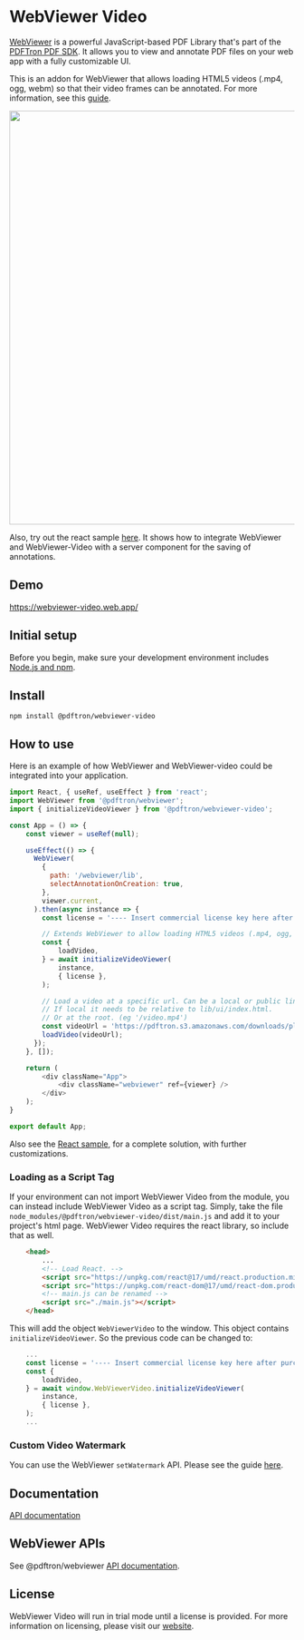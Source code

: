# WebViewer Video

[WebViewer](https://www.pdftron.com/webviewer) is a powerful JavaScript-based PDF Library that's part of the [PDFTron PDF SDK](https://www.pdftron.com). It allows you to view and annotate PDF files on your web app with a fully customizable UI.

This is an addon for WebViewer that allows loading HTML5 videos (.mp4, ogg, webm) so that their video frames can be annotated. For more information, see this [guide](https://www.pdftron.com/documentation/web/get-started/manually-video/).

<!-- How to clear image cache: https://stackoverflow.com/questions/26898052/how-to-force-image-cache-update-in-readme-rst-on-github -->
<img src="https://pdftron.s3.amazonaws.com/custom/websitefiles/wv-video.png" width="730">

Also, try out the react sample [here](https://github.com/PDFTron/webviewer-video-sample). It shows how to integrate WebViewer and WebViewer-Video with a server component for the saving of annotations.

## Demo

https://webviewer-video.web.app/

## Initial setup

Before you begin, make sure your development environment includes [Node.js and npm](https://www.npmjs.com/get-npm).

## Install

```
npm install @pdftron/webviewer-video
```

## How to use

Here is an example of how WebViewer and WebViewer-video could be integrated into your application.

```javascript
import React, { useRef, useEffect } from 'react';
import WebViewer from '@pdftron/webviewer';
import { initializeVideoViewer } from '@pdftron/webviewer-video';

const App = () => {
    const viewer = useRef(null);

    useEffect(() => {
      WebViewer(
        {
          path: '/webviewer/lib',
          selectAnnotationOnCreation: true,
        },
        viewer.current,
      ).then(async instance => {
        const license = '---- Insert commercial license key here after purchase ----';

        // Extends WebViewer to allow loading HTML5 videos (.mp4, ogg, webm).
        const {
            loadVideo,
        } = await initializeVideoViewer(
            instance,
            { license },
        );

        // Load a video at a specific url. Can be a local or public link
        // If local it needs to be relative to lib/ui/index.html.
        // Or at the root. (eg '/video.mp4')
        const videoUrl = 'https://pdftron.s3.amazonaws.com/downloads/pl/video/video.mp4';
        loadVideo(videoUrl);
      });
    }, []);

    return (
        <div className="App">
            <div className="webviewer" ref={viewer} />
        </div>
    );
}

export default App;
```

Also see the [React sample](https://github.com/PDFTron/webviewer-video-sample), for a complete solution, with further customizations.

### Loading as a Script Tag

If your environment can not import WebViewer Video from the module, you can instead include WebViewer Video as a script tag. Simply, take the file `node_modules/@pdftron/webviewer-video/dist/main.js` and add it to your project's html page. WebViewer Video requires the react library, so include that as well.

```html
    <head>
        ...
        <!-- Load React. -->
        <script src="https://unpkg.com/react@17/umd/react.production.min.js" crossorigin></script>
        <script src="https://unpkg.com/react-dom@17/umd/react-dom.production.min.js" crossorigin></script>        
        <!-- main.js can be renamed -->
        <script src="./main.js"></script>
    </head>
```

This will add the object `WebViewerVideo` to the window. This object contains `initializeVideoViewer`. So the previous code can be changed to:

```javascript
    ...
    const license = '---- Insert commercial license key here after purchase ----';
    const {
        loadVideo,
    } = await window.WebViewerVideo.initializeVideoViewer(
        instance,
        { license },
    );
    ...
```


### Custom Video Watermark

You can use the WebViewer `setWatermark` API. Please see the guide [here](https://www.pdftron.com/documentation/web/guides/watermarks/).

## Documentation

[API documentation](https://www.pdftron.com/api/video/)

## WebViewer APIs

See @pdftron/webviewer [API documentation](https://www.pdftron.com/documentation/web/guides/ui/apis).

## License

WebViewer Video will run in trial mode until a license is provided. For more information on licensing, please visit our [website](https://www.pdftron.com/licensing/).